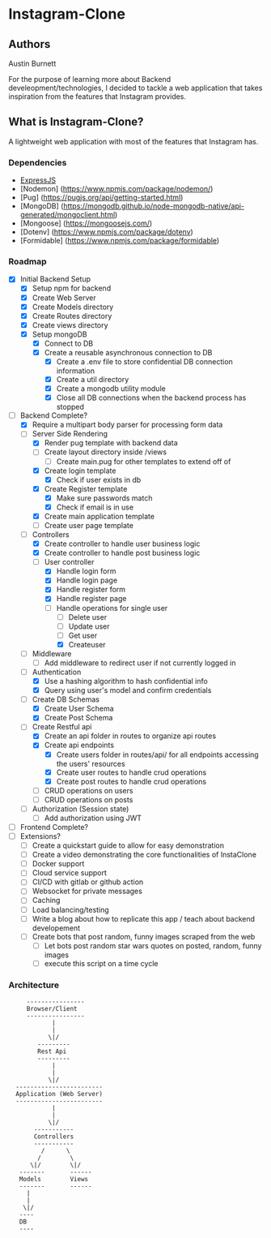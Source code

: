 # Instagram-Clone

## Authors
Austin Burnett

For the purpose of learning more about Backend develeopment/technologies, I decided to tackle a web application that takes inspiration from the features that Instagram provides.

## What is Instagram-Clone?
A lightweight web application with most of the features that Instagram has. 

### Dependencies
- [ExpressJS](https://expressjs.com/)
- [Nodemon] (https://www.npmjs.com/package/nodemon/)
- [Pug] (https://pugjs.org/api/getting-started.html)
- [MongoDB] (https://mongodb.github.io/node-mongodb-native/api-generated/mongoclient.html)
- [Mongoose] (https://mongoosejs.com/)
- [Dotenv] (https://www.npmjs.com/package/dotenv)
- [Formidable] (https://www.npmjs.com/package/formidable)

### Roadmap
- [x] Initial Backend Setup
    - [x] Setup npm for backend
    - [x] Create Web Server
    - [x] Create Models directory
    - [x] Create Routes directory
    - [x] Create views directory
    - [x] Setup mongoDB
        - [x] Connect to DB
        - [x] Create a reusable asynchronous connection to DB
            - [x] Create a .env file to store confidential DB connection information
            - [x] Create a util directory
            - [x] Create a mongodb utility module
            - [x] Close all DB connections when the backend process has stopped
- [ ] Backend Complete?
    - [x] Require a multipart body parser for processing form data
    - [ ] Server Side Rendering
        - [x] Render pug template with backend data
        - [ ] Create layout directory inside /views
            -[ ] Create main.pug for other templates to extend off of 
        - [x] Create login template
            - [x] Check if user exists in db 
        - [x] Create Register template
            - [x] Make sure passwords match
            - [x] Check if email is in use
        - [x] Create main application template
        - [ ] Create user page template
    - [ ] Controllers
        - [x] Create controller to handle user business logic
        - [x] Create controller to handle post business logic
        - [ ] User controller
            - [x] Handle login form
            - [x] Handle login page 
            - [x] Handle register form
            - [x] Handle register page
            - [ ] Handle operations for single user
                - [ ] Delete user
                - [ ] Update user
                - [ ] Get user
                - [x] Createuser
    - [ ] Middleware
        - [ ] Add middleware to redirect user if not currently logged in
    - [ ] Authentication
        - [x] Use a hashing algorithm to hash confidential info
        - [x] Query using user's model and confirm credentials
    - [ ] Create DB Schemas
        - [x] Create User Schema
        - [x] Create Post Schema
    - [ ] Create Restful api
        - [x] Create an api folder in routes to organize api routes
        - [x] Create api endpoints
            - [x] Create users folder in routes/api/ for all endpoints accessing the users' resources
            - [x] Create user routes to handle crud operations
            - [x] Create post routes to handle crud operations 
        - [ ] CRUD operations on users
        - [ ] CRUD operations on posts
    - [ ] Authorization (Session state)
        - [ ] Add authorization using JWT 
- [ ] Frontend Complete?
- [ ] Extensions?
    - [ ] Create a quickstart guide to allow for easy demonstration
    - [ ] Create a video demonstrating the core functionalities of InstaClone
    - [ ] Docker support
    - [ ] Cloud service support
    - [ ] CI/CD with gitlab or github action
    - [ ] Websocket for private messages
    - [ ] Caching
    - [ ] Load balancing/testing
    - [ ] Write a blog about how to replicate this app / teach about backend developement
    - [ ] Create bots that post random, funny images scraped from the web
        - [ ] Let bots post random star wars quotes on posted, random, funny images
        - [ ] execute this script on a time cycle

### Architecture
         ----------------
         Browser/Client
         ----------------
                |
                |
               \|/
            ---------
            Rest Api
            ---------
                |
                |
               \|/
      ------------------------
      Application (Web Server)
      ------------------------
                |
                |
               \|/
           -----------
           Controllers
           -----------
             /      \
            /        \
          \|/        \|/
       -------       ------
       Models        Views
       -------       ------
         |
         |
        \|/
       ----
       DB
       ----
